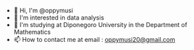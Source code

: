 - 👋 Hi, I'm @oppymusi
- 👀 I'm interested in data analysis
- 🌱 I'm studying at Diponegoro University in the Department of Mathematics
- 📫 How to contact me at email : oppymusi20@gmail.com

<!---
oppymusi/oppymusi is a ✨ special ✨ repository because its `README.md` (this file) appears on your GitHub profile.
You can click the Preview link to take a look at your changes.
--->
